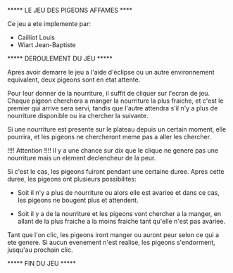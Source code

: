 ***** LE JEU DES PIGEONS AFFAMES ****

Ce jeu a ete implemente par:

- Cailliot Louis
- Wiart Jean-Baptiste


***** DEROULEMENT DU JEU *****

Apres avoir demarre le jeu a l'aide d'eclipse
ou un autre environnement equivalent,
deux pigeons sont en etat attente.

Pour leur donner de la nourriture, il suffit de cliquer sur l'ecran de jeu.
Chaque pigeon cherchera a manger la nourriture la plus fraiche,
et c'est le premier qui arrive sera servi,
tandis que l'autre attendra s'il n'y a plus de nourriture disponible
ou ira chercher la suivante.

Si une nourriture est presente sur le plateau depuis un certain moment,
elle pourrira, et les pigeons ne chercheront meme pas a aller les chercher.  

!!!! Attention !!!! 
Il y a une chance sur dix que le clique ne genere pas
une nourriture mais un element declencheur de la peur.

Si c'est le cas, les pigeons fuiront pendant une certaine duree.
Apres cette duree, les pigeons ont plusieurs possibilites:

- Soit il n'y a plus de nourriture ou alors elle est avariee
et dans ce cas, les pigeons ne bougent plus et attendent.

- Soit il y a de la nourriture et les pigeons vont chercher a la manger, en
allant de la plus fraiche a la moins fraiche tant qu'elle n'est pas avariee.  


Tant que l'on clic, les pigeons iront manger ou auront peur selon ce qui a ete genere.
Si aucun evenement n'est realise, les pigeons s'endorment, jusqu'au prochain clic.

***** FIN DU JEU *****


